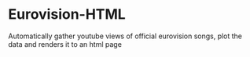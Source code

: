 # Eurovision-HTML
Automatically gather youtube views of official eurovision songs, plot the data and renders it to an html page
